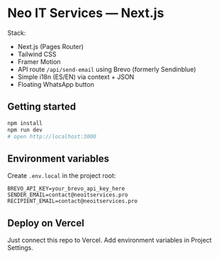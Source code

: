 
# Neo IT Services — Next.js

Stack:
- Next.js (Pages Router)
- Tailwind CSS
- Framer Motion
- API route `/api/send-email` using Brevo (formerly Sendinblue)
- Simple i18n (ES/EN) via context + JSON
- Floating WhatsApp button

## Getting started

```bash
npm install
npm run dev
# open http://localhost:3000
```

## Environment variables

Create `.env.local` in the project root:

```
BREVO_API_KEY=your_brevo_api_key_here
SENDER_EMAIL=contact@neoitservices.pro
RECIPIENT_EMAIL=contact@neoitservices.pro
```

## Deploy on Vercel
Just connect this repo to Vercel. Add environment variables in Project Settings.
